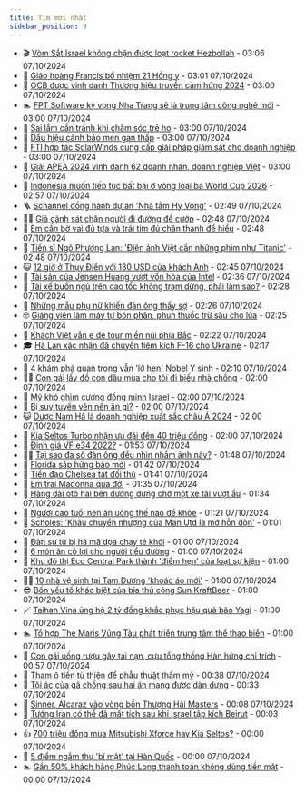 ```yaml
---
title: Tim mới nhất
sidebar_position: 9
---
```


<!-- vnexpress-tin-moi-nhat:START -->
- 🎬 [Vòm Sắt Israel không chặn được loạt rocket Hezbollah](https://vnexpress.net/vom-sat-israel-khong-chan-duoc-loat-rocket-hezbollah-4800953.html) - 03:06 07/10/2024
- 🐎 [Giáo hoàng Francis bổ nhiệm 21 Hồng y](https://vnexpress.net/giao-hoang-francis-bo-nhiem-21-hong-y-4800959.html) - 03:01 07/10/2024
- 🦍 [OCB được vinh danh Thương hiệu truyền cảm hứng 2024](https://vnexpress.net/ocb-duoc-vinh-danh-thuong-hieu-truyen-cam-hung-2024-4800976.html) - 03:00 07/10/2024
- 🏊 [FPT Software kỳ vọng Nha Trang sẽ là trung tâm công nghệ mới](https://vnexpress.net/fpt-software-ky-vong-nha-trang-se-la-trung-tam-cong-nghe-moi-4800998.html) - 03:00 07/10/2024
- 🎊 [Sai lầm cần tránh khi chăm sóc trẻ ho](https://vnexpress.net/sai-lam-can-tranh-khi-cham-soc-tre-ho-4800997.html) - 03:00 07/10/2024
- 🎃 [Dấu hiệu cảnh báo men gan thấp](https://vnexpress.net/dau-hieu-canh-bao-men-gan-thap-4800992.html) - 03:00 07/10/2024
- 🧰 [FTI hợp tác SolarWinds cung cấp giải pháp giám sát cho doanh nghiệp](https://vnexpress.net/fti-hop-tac-solarwinds-cung-cap-giai-phap-giam-sat-cho-doanh-nghiep-4800376.html) - 03:00 07/10/2024
- 🔭 [Giải APEA 2024 vinh danh 62 doanh nhân, doanh nghiệp Việt](https://vnexpress.net/giai-apea-2024-vinh-danh-62-doanh-nhan-doanh-nghiep-viet-4799736.html) - 03:00 07/10/2024
- 🫶 [Indonesia muốn tiếp tục bất bại ở vòng loại ba World Cup 2026](https://vnexpress.net/indonesia-muon-tiep-tuc-bat-bai-o-vong-loai-ba-world-cup-2026-4800895.html) - 02:57 07/10/2024
- 🪜 [Schannel đồng hành dự án &#39;Nhà tắm Hy Vọng&#39;](https://vnexpress.net/schannel-dong-hanh-du-an-nha-tam-hy-vong-4800411.html) - 02:49 07/10/2024
- 👨‍🏫 [Giả cảnh sát chặn người đi đường để cướp](https://vnexpress.net/gia-canh-sat-chan-nguoi-di-duong-de-cuop-4800993.html) - 02:48 07/10/2024
- 🎊 [Em cần bờ vai đủ tựa và trái tim đủ chân thành để hiểu](https://vnexpress.net/em-can-bo-vai-du-tua-va-trai-tim-du-chan-thanh-de-hieu-4800964.html) - 02:48 07/10/2024
- 🎊 [Tiến sĩ Ngô Phương Lan: &#39;Điện ảnh Việt cần những phim như Titanic&#39;](https://vnexpress.net/tien-si-ngo-phuong-lan-dien-anh-viet-can-nhung-phim-nhu-titanic-4791747.html) - 02:48 07/10/2024
- 😺 [12 giờ ở Thụy Điển với 130 USD của khách Anh](https://vnexpress.net/12-gio-o-thuy-dien-voi-130-usd-cua-khach-anh-4800189.html) - 02:45 07/10/2024
- 🐘 [Tài sản của Jensen Huang vượt vốn hóa của Intel](https://vnexpress.net/tai-san-cua-jensen-huang-vuot-von-hoa-cua-intel-4800946.html) - 02:36 07/10/2024
- 🌁 [Tài xế buồn ngủ trên cao tốc không trạm dừng, phải làm sao?](https://vnexpress.net/tai-xe-buon-ngu-tren-cao-toc-khong-tram-dung-phai-lam-sao-4800996.html) - 02:28 07/10/2024
- 🐲 [Những mẫu phụ nữ khiến đàn ông thấy sợ](https://vnexpress.net/nhung-mau-phu-nu-khien-dan-ong-thay-so-4800931.html) - 02:26 07/10/2024
- 🤓 [Giảng viên làm máy tự bón phân, phun thuốc trừ sâu cho lúa](https://vnexpress.net/giang-vien-lam-may-tu-bon-phan-phun-thuoc-tru-sau-cho-lua-4800637.html) - 02:25 07/10/2024
- 💪 [Khách Việt vẫn e dè tour miền núi phía Bắc](https://vnexpress.net/khach-viet-van-e-de-tour-mien-nui-phia-bac-4800568.html) - 02:22 07/10/2024
- 🎓 [Hà Lan xác nhận đã chuyển tiêm kích F-16 cho Ukraine](https://vnexpress.net/ha-lan-xac-nhan-da-chuyen-tiem-kich-f-16-cho-ukraine-4800922.html) - 02:17 07/10/2024
- 🫣 [4 khám phá quan trọng vẫn &#39;lỡ hẹn&#39; Nobel Y sinh](https://vnexpress.net/4-kham-pha-quan-trong-van-lo-hen-nobel-y-sinh-4800962.html) - 02:10 07/10/2024
- 🧑‍💻 [Con gái lấy đồ con dâu mua cho tôi đi biếu nhà chồng](https://vnexpress.net/con-gai-lay-do-con-dau-mua-cho-toi-di-bieu-nha-chong-4800929.html) - 02:00 07/10/2024
- 🐲 [Mỹ khó ghìm cương đồng minh Israel](https://vnexpress.net/my-kho-ghim-cuong-dong-minh-israel-4798759.html) - 02:00 07/10/2024
- 🌝 [Bị suy tuyến yên nên ăn gì?](https://vnexpress.net/bi-suy-tuyen-yen-nen-an-gi-4800945.html) - 02:00 07/10/2024
- 😺 [Dược Nam Hà là doanh nghiệp xuất sắc châu Á 2024](https://vnexpress.net/duoc-nam-ha-la-doanh-nghiep-xuat-sac-chau-a-2024-4800235.html) - 02:00 07/10/2024
- 🐎 [Kia Seltos Turbo nhận ưu đãi đến 40 triệu đồng](https://vnexpress.net/kia-seltos-turbo-nhan-uu-dai-den-40-trieu-dong-4796322.html) - 02:00 07/10/2024
- 🎡 [Định giá VF e34 2022?](https://vnexpress.net/dinh-gia-vf-e34-2022-4800913.html) - 01:53 07/10/2024
- 👨‍🏫 [Tại sao đa số đàn ông đều nhìn nhầm ảnh này?](https://vnexpress.net/tai-sao-da-so-dan-ong-deu-nhin-nham-anh-nay-4800153.html) - 01:48 07/10/2024
- 🦆 [Florida sắp hứng bão mới](https://vnexpress.net/florida-sap-hung-bao-moi-4800911.html) - 01:42 07/10/2024
- 🚦 [Tiền đạo Chelsea tát đối thủ](https://vnexpress.net/tien-dao-chelsea-tat-doi-thu-4800940.html) - 01:41 07/10/2024
- 💫 [Em trai Madonna qua đời](https://vnexpress.net/em-trai-madonna-qua-doi-4800883.html) - 01:35 07/10/2024
- 🎉 [Hàng dài ôtô hai bên đường dừng chờ một xe tải vượt ẩu](https://vnexpress.net/hang-dai-oto-hai-ben-duong-dung-cho-mot-xe-tai-vuot-au-4800916.html) - 01:34 07/10/2024
- 🌋 [Người cao tuổi nên ăn uống thế nào để khỏe](https://vnexpress.net/nguoi-cao-tuoi-nen-an-uong-the-nao-de-khoe-4800744.html) - 01:21 07/10/2024
- 🤖 [Scholes: &#39;Khâu chuyển nhượng của Man Utd là mớ hỗn độn&#39;](https://vnexpress.net/scholes-khau-chuyen-nhuong-cua-man-utd-la-mo-hon-don-4800932.html) - 01:01 07/10/2024
- 🦏 [Đàn sư tử bị hà mã dọa chạy té khói](https://vnexpress.net/dan-su-tu-bi-ha-ma-doa-chay-te-khoi-4800657.html) - 01:00 07/10/2024
- 🦩 [6 món ăn có lợi cho người tiểu đường](https://vnexpress.net/6-mon-an-co-loi-cho-nguoi-tieu-duong-4800910.html) - 01:00 07/10/2024
- 👺 [Khu đô thị Eco Central Park thành &#39;điểm hẹn&#39; của loạt sự kiện](https://vnexpress.net/khu-do-thi-eco-central-park-thanh-diem-hen-cua-loat-su-kien-4800781.html) - 01:00 07/10/2024
- 🧑‍🏫 [10 nhà vệ sinh tại Tam Đường &#39;khoác áo mới&#39;](https://vnexpress.net/10-nha-ve-sinh-tai-tam-duong-khoac-ao-moi-4800493.html) - 01:00 07/10/2024
- 😎 [Bốn yếu tố khác biệt của bia thủ công Sun KraftBeer](https://vnexpress.net/bon-yeu-to-khac-biet-cua-bia-thu-cong-sun-kraftbeer-4800410.html) - 01:00 07/10/2024
- 🪄 [Taihan Vina ủng hộ 2 tỷ đồng khắc phục hậu quả bão Yagi](https://vnexpress.net/taihan-vina-ung-ho-2-ty-dong-khac-phuc-hau-qua-bao-yagi-4800363.html) - 01:00 07/10/2024
- 🏊 [Tổ hợp The Maris Vũng Tàu phát triển trung tâm thể thao biển](https://vnexpress.net/to-hop-the-maris-vung-tau-phat-trien-trung-tam-the-thao-bien-4800288.html) - 01:00 07/10/2024
- 💃 [Con gái uống rượu gây tai nạn, cựu tổng thống Hàn hứng chỉ trích](https://vnexpress.net/con-gai-uong-ruou-gay-tai-nan-cuu-tong-thong-han-hung-chi-trich-4800912.html) - 00:57 07/10/2024
- 🦆 [Tham ô tiền từ thiện để phẫu thuật thẩm mỹ](https://vnexpress.net/tham-o-tien-tu-thien-de-phau-thuat-tham-my-4800878.html) - 00:38 07/10/2024
- 🎊 [Tội ác của gã chồng sau hai án mạng được dàn dựng](https://vnexpress.net/toi-ac-cua-ga-chong-sau-hai-an-mang-duoc-dan-dung-4800885.html) - 00:33 07/10/2024
- 👺 [Sinner, Alcaraz vào vòng bốn Thượng Hải Masters](https://vnexpress.net/sinner-alcaraz-vao-vong-bon-thuong-hai-masters-4800915.html) - 00:08 07/10/2024
- 🎡 [Tướng Iran có thể đã mất tích sau khi Israel tập kích Beirut](https://vnexpress.net/tuong-iran-co-the-da-mat-tich-sau-khi-israel-tap-kich-beirut-4800905.html) - 00:03 07/10/2024
- 👍 [700 triệu đồng mua Mitsubishi Xforce hay Kia Seltos?](https://vnexpress.net/700-trieu-dong-mua-mitsubishi-xforce-hay-kia-seltos-4800871.html) - 00:00 07/10/2024
- 🐎 [5 điểm ngắm thu &#39;bí mật&#39; tại Hàn Quốc](https://vnexpress.net/5-diem-ngam-thu-bi-mat-tai-han-quoc-4800335.html) - 00:00 07/10/2024
- 🏊 [Gần 50% khách hàng Phúc Long thanh toán không dùng tiền mặt](https://vnexpress.net/gan-50-khach-hang-phuc-long-thanh-toan-khong-dung-tien-mat-4800889.html) - 00:00 07/10/2024<!-- vnexpress-tin-moi-nhat:END -->
